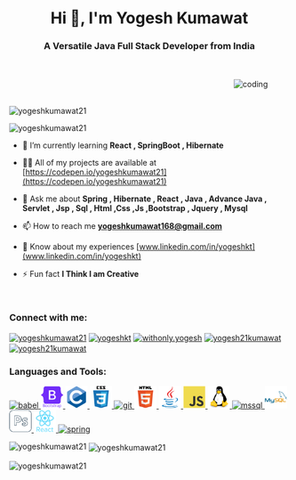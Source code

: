 
<h1 align="center">Hi 👋, I'm Yogesh Kumawat</h1>

<h3 align="center">A Versatile Java Full Stack Developer from India</h3>
<br>
<br>
<img align="right" alt="coding" width="100vw" src="https://user-images.githubusercontent.com/115187902/230700872-d5f44b85-56c7-4e27-80a4-6e2db901e60c.gif">
<br>
<br>

<p align="left" > <img src="https://komarev.com/ghpvc/?username=yogeshkumawat21&label=Profile%20views&color=0e75b6&style=flat" alt="yogeshkumawat21" /> </p>

<p align="left" margin-right="20px" href="https://github.com/ryo-ma/github-profile-trophy"><img src="https://github-profile-trophy.vercel.app/?username=yogeshkumawat21" alt="yogeshkumawat21" /></a> </p>

- 🌱 I’m currently learning **React , SpringBoot , Hibernate**

- 👨‍💻 All of my projects are available at [https://codepen.io/yogeshkumawat21](https://codepen.io/yogeshkumawat21)

- 💬 Ask me about **Spring , Hibernate , React , Java , Advance Java , Servlet , Jsp , Sql , Html ,Css ,Js ,Bootstrap , Jquery , Mysql**

- 📫 How to reach me **yogeshkumawat168@gmail.com**

- 📄 Know about my experiences [www.linkedin.com/in/yogeshkt](www.linkedin.com/in/yogeshkt)

- ⚡ Fun fact **I Think I am Creative**

<br>

<h3 align="left">Connect with me:</h3>
<p align="left">
<a href="https://codepen.io/yogeshkumawat21" target="blank"><img align="center" src="https://raw.githubusercontent.com/rahuldkjain/github-profile-readme-generator/master/src/images/icons/Social/codepen.svg" alt="yogeshkumawat21" height="30" width="40" /></a>
<a href="https://linkedin.com/in/yogeshkt" target="blank"><img align="center" src="https://raw.githubusercontent.com/rahuldkjain/github-profile-readme-generator/master/src/images/icons/Social/linked-in-alt.svg" alt="yogeshkt" height="30" width="40" /></a>
<a href="https://instagram.com/withonly.yogesh" target="blank"><img align="center" src="https://raw.githubusercontent.com/rahuldkjain/github-profile-readme-generator/master/src/images/icons/Social/instagram.svg" alt="withonly.yogesh" height="30" width="40" /></a>
<a href="https://www.hackerrank.com/yogesh21kumawat" target="blank"><img align="center" src="https://raw.githubusercontent.com/rahuldkjain/github-profile-readme-generator/master/src/images/icons/Social/hackerrank.svg" alt="yogesh21kumawat" height="30" width="40" /></a>
<a href="https://www.leetcode.com/yogesh21kumawat" target="blank"><img align="center" src="https://raw.githubusercontent.com/rahuldkjain/github-profile-readme-generator/master/src/images/icons/Social/leet-code.svg" alt="yogesh21kumawat" height="30" width="40" /></a>
</p>

<h3 align="left">Languages and Tools:</h3>
<p align="left"> <a href="https://babeljs.io/" target="_blank" rel="noreferrer"> <img src="https://www.vectorlogo.zone/logos/babeljs/babeljs-icon.svg" alt="babel" width="40" height="40"/> </a> <a href="https://getbootstrap.com" target="_blank" rel="noreferrer"> <img src="https://raw.githubusercontent.com/devicons/devicon/master/icons/bootstrap/bootstrap-plain-wordmark.svg" alt="bootstrap" width="40" height="40"/> </a> <a href="https://www.cprogramming.com/" target="_blank" rel="noreferrer"> <img src="https://raw.githubusercontent.com/devicons/devicon/master/icons/c/c-original.svg" alt="c" width="40" height="40"/> </a> <a href="https://www.w3schools.com/css/" target="_blank" rel="noreferrer"> <img src="https://raw.githubusercontent.com/devicons/devicon/master/icons/css3/css3-original-wordmark.svg" alt="css3" width="40" height="40"/> </a> <a href="https://git-scm.com/" target="_blank" rel="noreferrer"> <img src="https://www.vectorlogo.zone/logos/git-scm/git-scm-icon.svg" alt="git" width="40" height="40"/> </a> <a href="https://www.w3.org/html/" target="_blank" rel="noreferrer"> <img src="https://raw.githubusercontent.com/devicons/devicon/master/icons/html5/html5-original-wordmark.svg" alt="html5" width="40" height="40"/> </a> <a href="https://www.java.com" target="_blank" rel="noreferrer"> <img src="https://raw.githubusercontent.com/devicons/devicon/master/icons/java/java-original.svg" alt="java" width="40" height="40"/> </a> <a href="https://developer.mozilla.org/en-US/docs/Web/JavaScript" target="_blank" rel="noreferrer"> <img src="https://raw.githubusercontent.com/devicons/devicon/master/icons/javascript/javascript-original.svg" alt="javascript" width="40" height="40"/> </a> <a href="https://www.linux.org/" target="_blank" rel="noreferrer"> <img src="https://raw.githubusercontent.com/devicons/devicon/master/icons/linux/linux-original.svg" alt="linux" width="40" height="40"/> </a> <a href="https://www.microsoft.com/en-us/sql-server" target="_blank" rel="noreferrer"> <img src="https://www.svgrepo.com/show/303229/microsoft-sql-server-logo.svg" alt="mssql" width="40" height="40"/> </a> <a href="https://www.mysql.com/" target="_blank" rel="noreferrer"> <img src="https://raw.githubusercontent.com/devicons/devicon/master/icons/mysql/mysql-original-wordmark.svg" alt="mysql" width="40" height="40"/> </a> <a href="https://www.photoshop.com/en" target="_blank" rel="noreferrer"> <img src="https://raw.githubusercontent.com/devicons/devicon/master/icons/photoshop/photoshop-line.svg" alt="photoshop" width="40" height="40"/> </a> <a href="https://reactjs.org/" target="_blank" rel="noreferrer"> <img src="https://raw.githubusercontent.com/devicons/devicon/master/icons/react/react-original-wordmark.svg" alt="react" width="40" height="40"/> </a> <a href="https://spring.io/" target="_blank" rel="noreferrer"> <img src="https://www.vectorlogo.zone/logos/springio/springio-icon.svg" alt="spring" width="40" height="40"/> </a> </p>

<p><img align="left" src="https://github-readme-stats.vercel.app/api/top-langs?username=yogeshkumawat21&show_icons=true&locale=en&layout=compact" alt="yogeshkumawat21" /></p>

<p>&nbsp;<img align="center" src="https://github-readme-stats.vercel.app/api?username=yogeshkumawat21&show_icons=true&locale=en" alt="yogeshkumawat21" /></p>

<p><img align="center" src="https://github-readme-streak-stats.herokuapp.com/?user=yogeshkumawat21&" alt="yogeshkumawat21" /></p>
